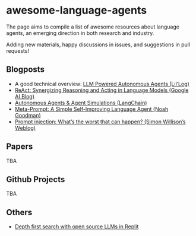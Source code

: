 # awesome-language-agents

The page aims to compile a list of awesome resources about language agents, an emerging direction in both research and industry.

Adding new materials, happy discussions in issues, and suggestions in pull requests!

## Blogposts
- A good technical overview: [LLM Powered Autonomous Agents (Lil’Log)](https://lilianweng.github.io/posts/2023-06-23-agent/)
- [ReAct: Synergizing Reasoning and Acting in Language Models (Google AI Blog)](https://ai.googleblog.com/2022/11/react-synergizing-reasoning-and-acting.html?m=1)
- [Autonomous Agents & Agent Simulations (LangChain)](https://blog.langchain.dev/agents-round/)
- [Meta-Prompt: A Simple Self-Improving Language Agent (Noah Goodman)](https://noahgoodman.substack.com/p/meta-prompt-a-simple-self-improving)
- [Prompt injection: What’s the worst that can happen? (Simon Willison’s Weblog)](https://simonwillison.net/2023/Apr/14/worst-that-can-happen/)

## Papers
TBA

## Github Projects
TBA

## Others

- [Depth first search with open source LLMs in Replit](https://replit.com/@LouisBeaumont1/Depth-first-search-with-open-source-LLMs?v=1)
